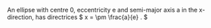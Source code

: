 An ellipse with centre 0, eccentricity e and semi-major axis a in the
x-direction, has directrices $ x = \pm \frac{a}{e} . $
